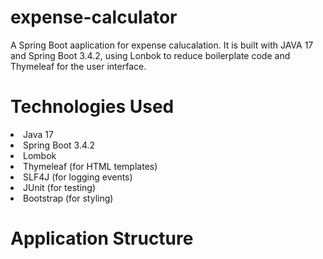 # expense-calculator
A Spring Boot aaplication for expense calucalation. It is built with
JAVA 17 and Spring Boot 3.4.2, using Lonbok to reduce boilerplate code
and Thymeleaf for the user interface.

# Technologies Used
<li>Java 17</li>
<li>Spring Boot 3.4.2 </li>
<li>Lombok </li>
<li>Thymeleaf (for HTML templates) </li>
<li>SLF4J (for logging events) </li>
<li>JUnit (for testing) </li>
<li>Bootstrap (for styling) </li>

#  Application Structure



